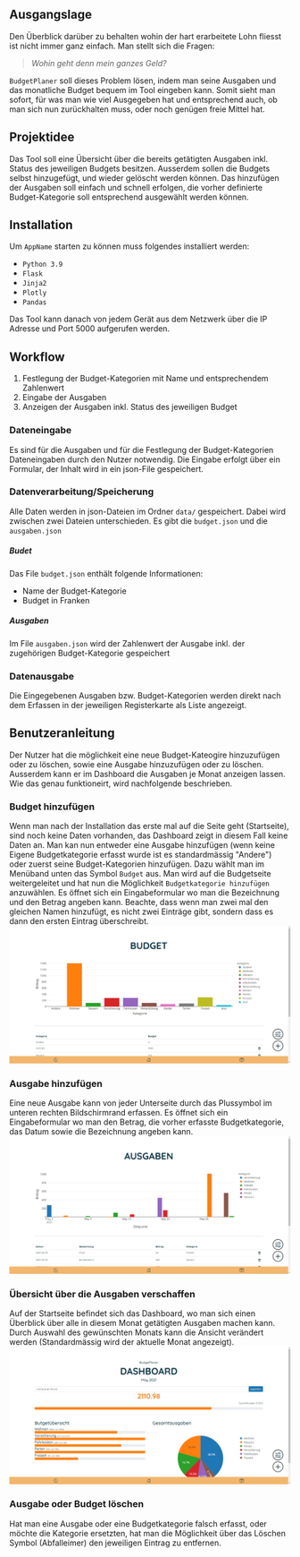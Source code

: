 ## Ausgangslage
Den Überblick darüber zu behalten wohin der hart erarbeitete Lohn fliesst ist nicht immer 
ganz einfach. Man stellt sich die Fragen:
> *Wohin geht denn mein ganzes Geld?*

`BudgetPlaner` soll dieses Problem lösen, indem man seine Ausgaben und das monatliche 
Budget bequem im Tool eingeben kann. Somit sieht man sofort, für was man wie viel 
Ausgegeben hat und entsprechend auch, ob man sich nun zurückhalten muss, 
oder noch genügen freie Mittel hat. 

## Projektidee
Das Tool soll eine Übersicht über die bereits getätigten Ausgaben inkl. Status des 
jeweiligen Budgets besitzen. Ausserdem sollen die Budgets selbst hinzugefügt, 
und wieder gelöscht werden können.
Das hinzufügen der Ausgaben soll einfach und schnell erfolgen, die vorher definierte 
Budget-Kategorie soll entsprechend ausgewählt werden können.


## Installation
Um `AppName`  starten zu können muss folgendes installiert werden:
- `Python 3.9`
- `Flask`
- `Jinja2`
- `Plotly`
- `Pandas`


Das Tool kann danach von jedem Gerät aus dem Netzwerk über die IP Adresse und Port 5000 aufgerufen werden. 

## Workflow

1. Festlegung der Budget-Kategorien mit Name und entsprechendem Zahlenwert
2. Eingabe der Ausgaben
3. Anzeigen der Ausgaben inkl. Status des jeweiligen Budget

### Dateneingabe
Es sind für die Ausgaben und für die Festlegung der Budget-Kategorien Dateneingaben durch den Nutzer notwendig.
Die Eingabe erfolgt über ein Formular, der Inhalt wird in ein json-File gespeichert.

### Datenverarbeitung/Speicherung
Alle Daten werden in json-Dateien im Ordner `data/` gespeichert. Dabei wird zwischen zwei Dateien unterschieden. Es gibt die `budget.json` und die `ausgaben.json`

##### Budet
Das File `budget.json` enthält folgende Informationen:
- Name der Budget-Kategorie
- Budget in Franken

##### Ausgaben
Im File `ausgaben.json` wird der Zahlenwert der Ausgabe inkl. der zugehörigen Budget-Kategorie gespeichert

### Datenausgabe
Die Eingegebenen Ausgaben bzw. Budget-Kategorien werden direkt 
nach dem Erfassen in der jeweiligen Registerkarte als Liste angezeigt. 

## Benutzeranleitung
Der Nutzer hat die möglichkeit eine neue Budget-Kateogire hinzuzufügen oder zu löschen, sowie eine Ausgabe hinzuzufügen oder zu löschen. 
Ausserdem kann er im Dashboard die Ausgaben je Monat anzeigen lassen. Wie das genau funktioneirt, wird nachfolgende beschrieben.
### Budget hinzufügen
Wenn man nach der Installation das erste mal auf die Seite geht (Startseite), sind noch keine Daten vorhanden, das Dashboard zeigt in diesem Fall keine Daten an.
Man kan nun entweder eine Ausgabe hinzufügen (wenn keine Eigene Budgetkategorie erfasst wurde ist es standardmässig "Andere") oder  zuerst seine Budget-Kategorien hinzufügen.
Dazu wählt man im Menüband unten das Symbol `Budget` aus. Man wird auf die Budgetseite weitergeleitet und 
hat nun die Möglichkeit `Budgetkategorie hinzufügen` anzuwählen. Es öffnet sich ein Eingabeformular wo man 
die Bezeichnung und den Betrag angeben kann.
Beachte, dass wenn man zwei mal den gleichen Namen hinzufügt, es nicht zwei Einträge gibt, sondern dass es dann den ersten Eintrag überschreibt. 
![Budget](Budget/doku/budget.jpg)

### Ausgabe hinzufügen
Eine neue Ausgabe kann von jeder Unterseite durch das Plussymbol im unteren rechten Bildschirmrand erfassen.
Es öffnet sich ein Eingabeformular wo man den Betrag, die vorher erfasste Budgetkategorie, das Datum sowie die Bezeichnung angeben kann.
![ausgabe](Budget/doku/ausgaben.jpg)
### Übersicht über die Ausgaben verschaffen
Auf der Startseite befindet sich das Dashboard, wo man sich einen Überblick über alle in diesem Monat 
getätigten Ausgaben machen kann. Durch Auswahl des gewünschten Monats kann die Ansicht verändert werden (Standardmässig wird der aktuelle Monat angezeigt). 
![dashboard](Budget/doku/dashboard.jpg)

### Ausgabe oder Budget löschen
Hat man eine Ausgabe oder eine Budgetkategorie falsch erfasst, oder möchte die 
Kategorie ersetzten, hat man die Möglichkeit über das Löschen Symbol (Abfalleimer) den jeweiligen Eintrag zu entfernen.